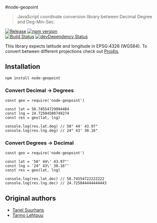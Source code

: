 #node-geopoint

> JavaScript coordinate conversion library between Decimal Degree and Deg-Min-Sec.

[![Release](https://img.shields.io/github/release/honzahommer/node-geopoint.svg)](https://github.com/honzahommer/geopoint/releases/latest)
[![npm version](https://img.shields.io/npm/v/node-geopoint.svg)](https://www.npmjs.com/package/node-geopoint)  
[![Build Status](https://img.shields.io/travis/honzahommer/node-geopoint/master.svg)](https://travis-ci.org/honzahommer/node-geopoint)
[![devDependency Status](https://img.shields.io/david/dev/honzahommer/node-geopoint.svg)](https://david-dm.org/honzahommer/node-geopoint?type=dev)

This library expects latitude and longitude in EPSG:4326 (WGS84). To convert between different projections check out [Proj4js](http://proj4js.org).

## Installation

```
npm install node-geopoint
```

### Convert Decimal -> Degrees

```
const geo = require('node-geopoint')

const lat = 58.74554729994484
const lng = 24.72504500749274
const res = geo(lat, lng)

console.log(res.lat.deg) // 58° 44' 43.97"
console.log(res.lng.deg) // 24° 43' 30.16"
```

### Convert Degrees -> Decimal

```
const geo = require('node-geopoint')

const lat = '58° 44\' 43.97"'
const lng = '24° 43\' 30.16"'
const res = geo(lat, lng)

console.log(res.lat.dec) // 58.74554722222222
console.log(res.lng.dec) // 24.725044444444443
```

## Original authors

* [Tanel Suurhans](http://twitter.com/tanelsuurhans)  
* [Tarmo Lehtpuu](http://twitter.com/tarmolehtpuu)
